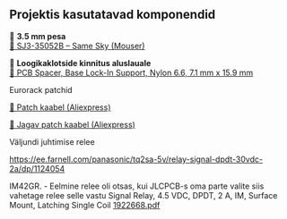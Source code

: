 ## **Projektis kasutatavad komponendid**  

🔌 **3.5 mm pesa**  
[🛒 SJ3-35052B – Same Sky (Mouser)](https://www.mouser.ee/ProductDetail/Same-Sky/SJ3-35052B?qs=IKkN%2F947nfDmh7CCP4LptQ%3D%3D)

🔌 **Loogikaklotside kinnitus aluslauale**  
[🛒 PCB Spacer, Base Lock-In Support, Nylon 6.6, 7.1 mm x 15.9 mm](https://ee.farnell.com/tr-fastenings/trcbsb-10-01a2-rt/pcb-spacer-support-15-9mm-nylon/dp/3129014)

Eurorack patchid

[🛒 Patch kaabel (Aliexpress)](https://vi.aliexpress.com/item/32931478630.html?spm=a2g0o.productlist.main.5.334dPlw6Plw60D&algo_pvid=7be1934f-0cfa-4d70-8c1d-4a9c3a8de80a&algo_exp_id=7be1934f-0cfa-4d70-8c1d-4a9c3a8de80a-4&pdp_ext_f=%7B%22order%22%3A%22732%22%2C%22eval%22%3A%221%22%7D&pdp_npi=4%40dis%21EUR%218.99%218.99%21%21%219.12%219.12%21%40%2166196664614%21sea%21EE%21907983495%21X&curPageLogUid=n558a1RSOe8T&utparam-url=scene%3Asearch%7Cquery_from%3A)


[🛒 Jagav patch kaabel (Aliexpress)](https://vi.aliexpress.com/item/1005005072699334.html?spm=a2g0o.productlist.main.6.334dPlw6Plw60D&algo_pvid=7be1934f-0cfa-4d70-8c1d-4a9c3a8de80a&algo_exp_id=7be1934f-0cfa-4d70-8c1d-4a9c3a8de80a-5&pdp_ext_f=%7B%22order%22%3A%22333%22%2C%22eval%22%3A%221%22%7D&pdp_npi=4%40dis%21EUR%215.70%215.70%21%21%215.78%215.78%21%40%2112000031529018130%21sea%21EE%21907983495%21X&curPageLogUid=8xGZD1qii7B7&utparam-url=scene%3Asearch%7Cquery_from%3A)


Väljundi juhtimise relee

https://ee.farnell.com/panasonic/tq2sa-5v/relay-signal-dpdt-30vdc-2a/dp/1124054


IM42GR.  - Eelmine relee oli otsas, kui JLCPCB-s oma parte valite siis vahetage relee selle vastu
Signal Relay, 4.5 VDC, DPDT, 2 A, IM, Surface Mount, Latching Single Coil
[1922668.pdf](https://github.com/user-attachments/files/20204832/1922668.pdf)
